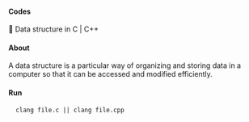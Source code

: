 
#### Codes

:pig: Data structure in C | C++

#### About

A data structure is a particular way of organizing and storing data in a computer so that it can be accessed and modified efficiently.

#### Run

```shell
  clang file.c || clang file.cpp
```